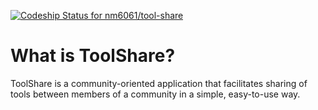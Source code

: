 [ ![Codeship Status for nm6061/tool-share](https://www.codeship.io/projects/bfce8790-1b7c-0132-5846-72a9f7efc67d/status)](https://www.codeship.io/projects/34940)

What is ToolShare?
==================

ToolShare is a community-oriented application that facilitates sharing of tools between members of a community in a simple, easy-to-use way.

